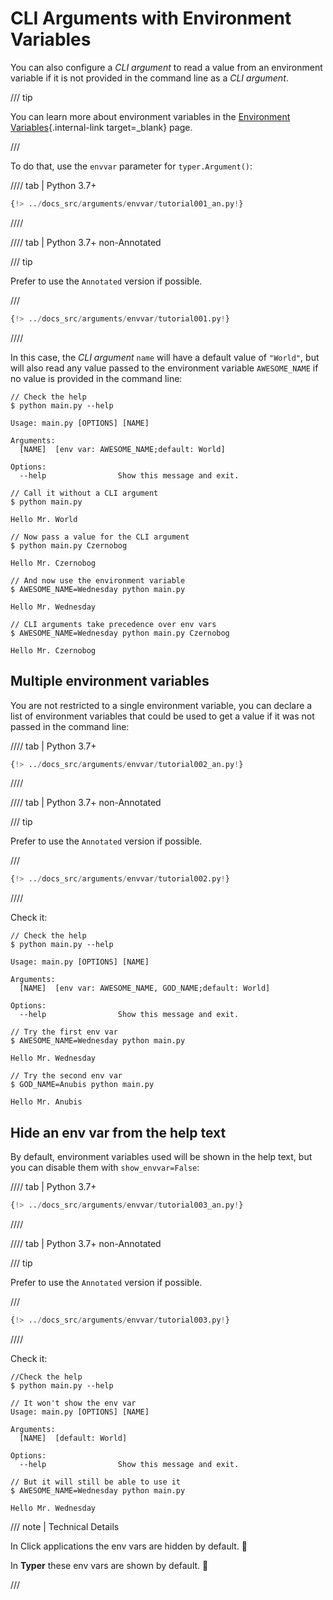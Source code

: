 # CLI Arguments with Environment Variables

You can also configure a *CLI argument* to read a value from an environment variable if it is not provided in the command line as a *CLI argument*.

/// tip

You can learn more about environment variables in the [Environment Variables](../../environment-variables.md){.internal-link target=_blank} page.

///

To do that, use the `envvar` parameter for `typer.Argument()`:

//// tab | Python 3.7+

```Python hl_lines="5"
{!> ../docs_src/arguments/envvar/tutorial001_an.py!}
```

////

//// tab | Python 3.7+ non-Annotated

/// tip

Prefer to use the `Annotated` version if possible.

///

```Python hl_lines="4"
{!> ../docs_src/arguments/envvar/tutorial001.py!}
```

////

In this case, the *CLI argument* `name` will have a default value of `"World"`, but will also read any value passed to the environment variable `AWESOME_NAME` if no value is provided in the command line:

<div class="termy">

```console
// Check the help
$ python main.py --help

Usage: main.py [OPTIONS] [NAME]

Arguments:
  [NAME]  [env var: AWESOME_NAME;default: World]

Options:
  --help                Show this message and exit.

// Call it without a CLI argument
$ python main.py

Hello Mr. World

// Now pass a value for the CLI argument
$ python main.py Czernobog

Hello Mr. Czernobog

// And now use the environment variable
$ AWESOME_NAME=Wednesday python main.py

Hello Mr. Wednesday

// CLI arguments take precedence over env vars
$ AWESOME_NAME=Wednesday python main.py Czernobog

Hello Mr. Czernobog
```

</div>

## Multiple environment variables

You are not restricted to a single environment variable, you can declare a list of environment variables that could be used to get a value if it was not passed in the command line:

//// tab | Python 3.7+

```Python hl_lines="6"
{!> ../docs_src/arguments/envvar/tutorial002_an.py!}
```

////

//// tab | Python 3.7+ non-Annotated

/// tip

Prefer to use the `Annotated` version if possible.

///

```Python hl_lines="4"
{!> ../docs_src/arguments/envvar/tutorial002.py!}
```

////

Check it:

<div class="termy">

```console
// Check the help
$ python main.py --help

Usage: main.py [OPTIONS] [NAME]

Arguments:
  [NAME]  [env var: AWESOME_NAME, GOD_NAME;default: World]

Options:
  --help                Show this message and exit.

// Try the first env var
$ AWESOME_NAME=Wednesday python main.py

Hello Mr. Wednesday

// Try the second env var
$ GOD_NAME=Anubis python main.py

Hello Mr. Anubis
```

</div>

## Hide an env var from the help text

By default, environment variables used will be shown in the help text, but you can disable them with `show_envvar=False`:

//// tab | Python 3.7+

```Python hl_lines="7"
{!> ../docs_src/arguments/envvar/tutorial003_an.py!}
```

////

//// tab | Python 3.7+ non-Annotated

/// tip

Prefer to use the `Annotated` version if possible.

///

```Python hl_lines="4"
{!> ../docs_src/arguments/envvar/tutorial003.py!}
```

////

Check it:

<div class="termy">

```console
//Check the help
$ python main.py --help

// It won't show the env var
Usage: main.py [OPTIONS] [NAME]

Arguments:
  [NAME]  [default: World]

Options:
  --help                Show this message and exit.

// But it will still be able to use it
$ AWESOME_NAME=Wednesday python main.py

Hello Mr. Wednesday
```

</div>

/// note | Technical Details

In Click applications the env vars are hidden by default. 🙈

In **Typer** these env vars are shown by default. 👀

///
